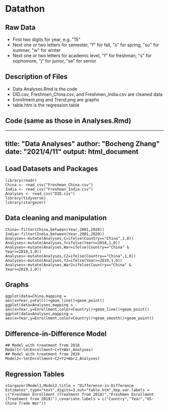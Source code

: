 # Datathon
## Raw Data
- First two digits for year, e.g. "15"
- Next one or two letters for semester, "f" for fall, "s" for spring, "su" for summer, "w" for winter
- Next one or two letters for academic level, "f" for freshman, "s" for sophomore, "j" for junior, "se" for senior
## Description of Files
- Data Analyses.Rmd is the code
- DID.csv, Freshmen_China.csv, and Freshmen_India.csv are cleaned data
- Enrollment.png and Trend.png are graphs
- table.htm is the regression table

## Code (same as those in Analyses.Rmd)
---
title: "Data Analyses"
author: "Bocheng Zhang"
date: "2021/4/11"
output: html_document
---

## Load Datasets and Packages
```{r}
library(readr)
China <- read_csv("Freshman_China.csv")
India <- read_csv("Freshman_India.csv")
Analyses <- read_csv("DID.csv")
library(tidyverse)
library(stargazer)
```

## Data cleaning and manipulation
```{r}
China<-filter(China,between(Year,2001,2020))
India<-filter(India,between(Year,2001,2020))
Analyses<-mutate(Analyses,C=ifelse(Country=="China",1,0))
Analyses<-mutate(Analyses,Y=ifelse(Year>=2018,1,0))
Analyses<-mutate(Analyses,War=ifelse(Country=="China" & Year>=2018,1,0))
Analyses<-mutate(Analyses,C2=ifelse(Country=="China",1,0))
Analyses<-mutate(Analyses,Y2=ifelse(Year>=2019,1,0))
Analyses<-mutate(Analyses,War2=ifelse(Country=="China" & Year>=2019,1,0))
```

## Graphs
```{r}
ggplot(data=China,mapping = aes(x=Year,y=Fall))+geom_line()+geom_point()
ggplot(data=Analyses,mapping = aes(x=Year,y=Enrollment,color=Country))+geom_line()+geom_point()
ggplot(data=Analyses,mapping = aes(x=Year,y=Enrollment,color=Country))+geom_smooth()+geom_point()
```

## Difference-in-Difference Model
```{r}
## Model with treatment from 2018
Model1<-lm(Enrollment~C+Y+War,Analyses)
## Model with treatment from 2019
Model2<-lm(Enrollment~C2+Y2+War2,Analyses)
```

## Regression Tables
```{r}
stargazer(Model1,Model2,title = "Difference-in-Difference Estimates",type="text",digits=3,out="table.htm",dep.var.labels = c("Freshmen Enrollment (Treatment from 2018)","Freshmen Enrollment (Treatment from 2019)"),covariate.labels = c("Country","Year","US-China Trade War"))
```
